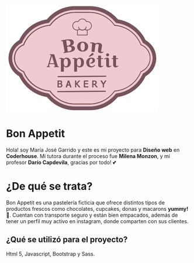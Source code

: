 ![enter image description here](/assets/img/bonappetit.png)
# Bon Appetit

Hola! soy María José Garrido y este es mi proyecto para **Diseño web** en **Coderhouse**. Mi tutora durante el proceso fue **Milena Monzon**, y mi profesor **Darío Capdevila**, gracias por todo! 💕

# ¿De qué se trata?

Bon Appetit es una pastelería ficticia que ofrece distintos tipos de productos frescos como chocolates, cupcakes, donas y macarons **yummy! 🤤**.  Cuentan con transporte seguro y están bien empacados, además de tener un perfil muy activo en instagram, donde comparten con sus clientes.

## ¿Qué se utilizó para el proyecto?

Html 5, Javascript, Bootstrap y Sass.
## 
